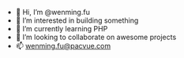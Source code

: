 - 👋 Hi, I’m @wenming.fu
- 👀 I’m interested in building something
- 🌱 I’m currently learning PHP
- 💞️ I’m looking to collaborate on awesome projects
- 📫 wenming.fu@pacvue.com

<!---
fuwenming-pacvue/fuwenming-pacvue is a ✨ special ✨ repository because its `README.md` (this file) appears on your GitHub profile.
You can click the Preview link to take a look at your changes.
--->
